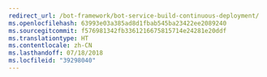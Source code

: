 ```yaml
---
redirect_url: /bot-framework/bot-service-build-continuous-deployment/
ms.openlocfilehash: 63993e03a385ad8d1fbab545ba23422ee2089240
ms.sourcegitcommit: f576981342fb3361216675815714e24281e20ddf
ms.translationtype: HT
ms.contentlocale: zh-CN
ms.lasthandoff: 07/18/2018
ms.locfileid: "39298040"
---
```

